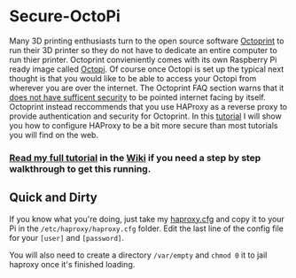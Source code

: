 # Secure-OctoPi

Many 3D printing enthusiasts turn to the open source software [Octoprint](http://octoprint.org/) to run their 3D printer so they do not have to dedicate an entire computer to run thier printer. Octoprint convieniently comes with its own Raspberry Pi ready image called [Octopi](http://octoprint.org/download/).  Of course once Octopi is set up the typical next thought is that you would like to be able to access your Octopi from wherever you are over the internet.  The Octoprint FAQ section warns that it [does not have sufficent security](https://github.com/foosel/OctoPrint/wiki/FAQ#i-want-to-access-my-octoprint-installation-from-the-internet-but-i-only-want-people-i-know-to-be-able-to-see-anything) to be pointed internet facing by itself.  Octoprint instead reccommends that you use HAProxy as a reverse proxy to provide authentication and security for Octoprint.  In this [tutorial](https://github.com/briantechtalk/Secure-OctoPi/wiki) I will show you how to configure HAProxy to be a bit more secure than most tutorials you will find on the web.

### [Read my full tutorial](https://github.com/briantechtalk/Secure-OctoPi/wiki) in the [Wiki](https://github.com/briantechtalk/Secure-OctoPi/wiki) if you need a step by step walkthrough to get this running.

## Quick and Dirty

If you know what you're doing, just take my [haproxy.cfg](/haproxy.cfg) and copy it to your Pi in the `/etc/haproxy/haproxy.cfg` folder.
Edit the last line of the config file for your `[user]` and `[password]`.

You will also need to create a directory `/var/empty` and `chmod 0` it to jail haproxy once it's finished loading.
